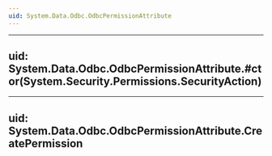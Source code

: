 ```yaml
---
uid: System.Data.Odbc.OdbcPermissionAttribute
---
```


---
uid: System.Data.Odbc.OdbcPermissionAttribute.#ctor(System.Security.Permissions.SecurityAction)
---

---
uid: System.Data.Odbc.OdbcPermissionAttribute.CreatePermission
---
